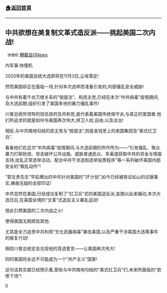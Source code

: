 ###  [:house:返回首頁](https://github.com/ourhimalayas/txt)
---

## 中共欲想在美复制文革式造反派——挑起美国二次内战!
` 快慢机` [轉載自GNews](https://gnews.org/zh-hans/519065/)

内军事:快慢机

2020年的美国总统大选即将在11月3日,尘埃落定!

然而美国却正在面临一场,针对本次选举而准备引发的,内部骚乱安全威胁!

与中共有着千丝万缕关系的“按提法”、和民主党,已经在本次“中共病毒”疫情期间,及大选前期,组织引发了美国多地的暴力骚乱事件!

川普总统所领导的现任政府及共和党,是代表着美国传统保守派,与真正的爱国者.他们所追求的就是如何令美国再次伟大,捍卫人权,自由,以及法治!

相反,与中共暗地勾结的民主党与“按提法”,则是金钱至上的卖国集团及“美式红卫兵”.

看看他们在这次“中共病毒”疫情期间,与大选前期的所作所为——“引发骚乱、聚众暴力打砸抢烧、攻击破坏公共设施、威胁普通民众、多渠道获取中共的资金与情报支持,扰乱正常选举活动、配合中共干涉造假选举投票程序”等一系列破坏美国内部安全的“叛乱动作”!

“郭文贵先生”早前爆出的中共针对美国的“3F计划”,如今已经被铁证如山的证据事实,确凿无疑的全部印证!

中共显然在美国,已经成功复制了“红卫兵”式的美国造反派,妄图以此来煽动,本次大选日后,在美国全境的“文革”式造反主义暴乱运动!

借此引燃美国的二次内战之火!

使得美国无暇顾及其他.

尤其是全力追责中共利用“生化武器病毒”袭击美国,以及严重干涉美国大选等事件的报复行动!

相信川普总统定会兑现他的竞选誓言——让美国再次伟大!

同时美国将永远不可能成为一个“共产主义”国家!

这句话其实就已经预示着,那些与中共暗地勾结的“美式红卫兵”们,未来所面临的“悲惨下场”!

0
